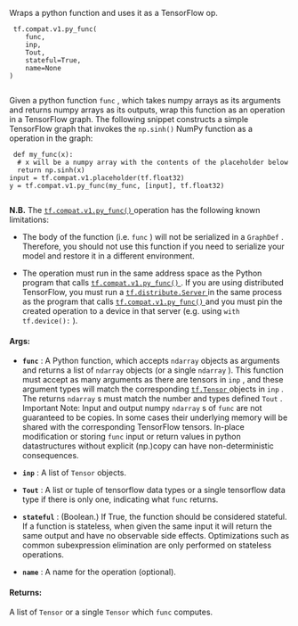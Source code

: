 Wraps a python function and uses it as a TensorFlow op.



```
 tf.compat.v1.py_func(
    func,
    inp,
    Tout,
    stateful=True,
    name=None
)
 
```

Given a python function  `func` , which takes numpy arrays as its
arguments and returns numpy arrays as its outputs, wrap this function as an
operation in a TensorFlow graph. The following snippet constructs a simple
TensorFlow graph that invokes the  `np.sinh()`  NumPy function as a operation
in the graph:



```
 def my_func(x):
  # x will be a numpy array with the contents of the placeholder below
  return np.sinh(x)
input = tf.compat.v1.placeholder(tf.float32)
y = tf.compat.v1.py_func(my_func, [input], tf.float32)
 
```

**N.B.**  The [ `tf.compat.v1.py_func()` ](https://tensorflow.google.cn/api_docs/python/tf/compat/v1/py_func) operation has the following known
limitations:


- The body of the function (i.e.  `func` ) will not be serialized in a
 `GraphDef` . Therefore, you should not use this function if you need to
serialize your model and restore it in a different environment.



- The operation must run in the same address space as the Python program
that calls [ `tf.compat.v1.py_func()` ](https://tensorflow.google.cn/api_docs/python/tf/compat/v1/py_func). If you are using distributed
TensorFlow, you
must run a [ `tf.distribute.Server` ](https://tensorflow.google.cn/api_docs/python/tf/distribute/Server) in the same process as the program that
calls
[ `tf.compat.v1.py_func()` ](https://tensorflow.google.cn/api_docs/python/tf/compat/v1/py_func) and you must pin the created operation to a device
in that
server (e.g. using  `with tf.device():` ).





#### Args:

- **`func`** : A Python function, which accepts  `ndarray`  objects as arguments and
returns a list of  `ndarray`  objects (or a single  `ndarray` ). This function
must accept as many arguments as there are tensors in  `inp` , and these
argument types will match the corresponding [ `tf.Tensor` ](https://tensorflow.google.cn/api_docs/python/tf/Tensor) objects in  `inp` .
The returns  `ndarray` s must match the number and types defined  `Tout` .
Important Note: Input and output numpy  `ndarray` s of  `func`  are not
guaranteed to be copies. In some cases their underlying memory will be
shared with the corresponding TensorFlow tensors. In-place modification
or storing  `func`  input or return values in python datastructures
without explicit (np.)copy can have non-deterministic consequences.

- **`inp`** : A list of  `Tensor`  objects.

- **`Tout`** : A list or tuple of tensorflow data types or a single tensorflow data
type if there is only one, indicating what  `func`  returns.

- **`stateful`** : (Boolean.) If True, the function should be considered stateful. If
a function is stateless, when given the same input it will return the same
output and have no observable side effects. Optimizations such as common
subexpression elimination are only performed on stateless operations.

- **`name`** : A name for the operation (optional).



#### Returns:
A list of  `Tensor`  or a single  `Tensor`  which  `func`  computes.


